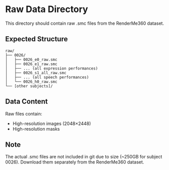 # Raw Data Directory

This directory should contain raw .smc files from the RenderMe360 dataset.

## Expected Structure

```
raw/
├── 0026/
│   ├── 0026_e0_raw.smc
│   ├── 0026_e1_raw.smc
│   ├── ... (all expression performances)
│   ├── 0026_s1_all_raw.smc
│   ├── ... (all speech performances)
│   └── 0026_h0_raw.smc
└── [other subjects]/
```

## Data Content

Raw files contain:
- High-resolution images (2048×2448)
- High-resolution masks

## Note

The actual .smc files are not included in git due to size (~250GB for subject 0026).
Download them separately from the RenderMe360 dataset.
